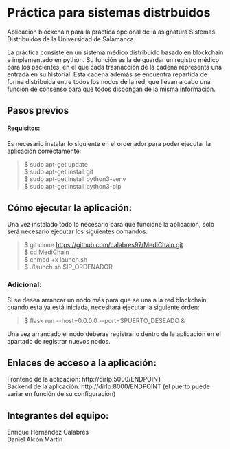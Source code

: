 # Práctica para sistemas distrbuidos

Aplicación blockchain para la práctica opcional de la asignatura Sistemas Distribuidos de la Universidad de Salamanca.  
  
La práctica consiste en un sistema médico distribuido basado en blockchain e implementado en
python. Su función es la de guardar un registro médico para los pacientes, en el que cada trasnacción 
de la cadena representa una entrada en su historial. Esta cadena además se encuentra repartida de forma 
distribuida entre todos los nodos de la red, que llevan a cabo una función de consenso para que todos
dispongan de la misma información.

## Pasos previos
#### Requisitos:
Es necesario instalar lo siguiente en el ordenador para poder ejecutar la aplicación correctamente:
> $ sudo apt-get update  
> $ sudo apt-get install git  
> $ sudo apt-get install python3-venv  
> $ sudo apt-get install python3-pip

## Cómo ejecutar la aplicación:
Una vez instalado todo lo necesario para que funcione la aplicación, sólo será necesario ejecutar los siguientes comandos:
> $ git clone https://github.com/calabres97/MediChain.git  
> $ cd MediChain  
> $ chmod +x launch.sh  
> $ ./launch.sh $IP_ORDENADOR

### Adicional:
Si se desea arrancar un nodo más para que se una a la red blockchain cuando esta ya está iniciada, necesitará ejecutar 
la siguiente órden:
> $ flask run --host=0.0.0.0 --port=$PUERTO_DESEADO &  

Una vez arrancado el nodo deberás registrarlo dentro de la aplicación en el apartado de registrar nuevos nodos.

## Enlaces de acceso a la aplicación:

Frontend de la aplicación: http://dirIp:5000/ENDPOINT  
Backend de la aplicación: http://dirIp:8000/ENDPOINT (el puerto puede variar en función de su configuración)

## Integrantes del equipo:
Enrique Hernández Calabrés  
Daniel Alcón Martín

